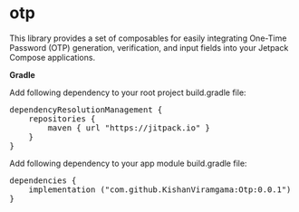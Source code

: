 # otp

This library provides a set of composables for easily integrating One-Time Password (OTP) generation, verification, and input fields into your Jetpack Compose applications.

<b>Gradle</b>

Add following dependency to your root project build.gradle file:

<pre>
dependencyResolutionManagement {
    repositories {
        maven { url "https://jitpack.io" }
    }
}
</pre>

Add following dependency to your app module build.gradle file:

<pre>
dependencies {
    implementation ("com.github.KishanViramgama:Otp:0.0.1")
}
</pre>
